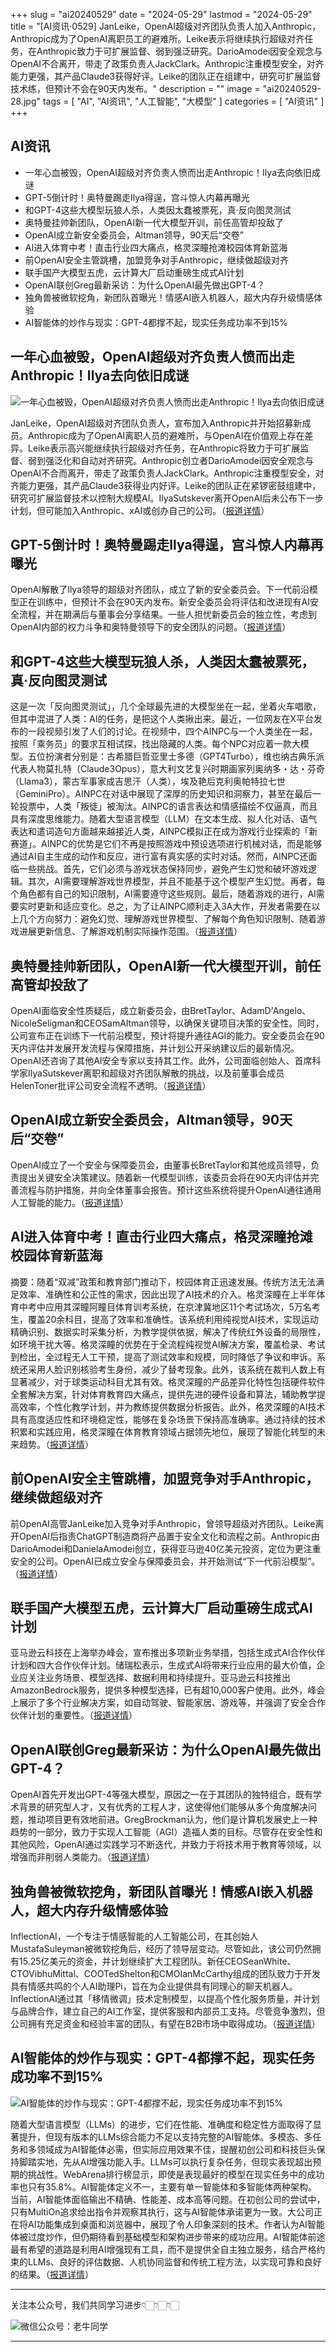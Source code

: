 +++
slug = "ai20240529"
date = "2024-05-29"
lastmod = "2024-05-29"
title = "[AI资讯·0529] JanLeike，OpenAI超级对齐团队负责人加入Anthropic，Anthropic成为了OpenAI离职员工的避难所。Leike表示将继续执行超级对齐任务，在Anthropic致力于可扩展监督、弱到强泛研究。DarioAmodei因安全观念与OpenAI不合离开，带走了政策负责人JackClark。Anthropic注重模型安全，对齐能力更强，其产品Claude3获得好评。Leike的团队正在组建中，研究可扩展监督技术练，但预计不会在90天内发布。"
description = ""
image = "ai20240529-28.jpg"
tags = [ "AI", "AI资讯", "人工智能", "大模型" ]
categories = [ "AI资讯" ]
+++

## AI资讯

 - 一年心血被毁，OpenAI超级对齐负责人愤而出走Anthropic！Ilya去向依旧成谜
 - GPT-5倒计时！奥特曼踢走Ilya得逞，宫斗惊人内幕再曝光
 - 和GPT-4这些大模型玩狼人杀，人类因太蠢被票死，真·反向图灵测试
 - 奥特曼挂帅新团队，OpenAI新一代大模型开训，前任高管却投敌了
 - OpenAI成立新安全委员会，Altman领导，90天后“交卷”
 - AI进入体育中考！直击行业四大痛点，格灵深瞳抢滩校园体育新蓝海
 - 前OpenAI安全主管跳槽，加盟竞争对手Anthropic，继续做超级对齐
 - 联手国产大模型五虎，云计算大厂启动重磅生成式AI计划
 - OpenAI联创Greg最新采访：为什么OpenAI最先做出GPT-4？
 - 独角兽被微软挖角，新团队首曝光！情感AI嵌入机器人，超大内存升级情感体验
 - AI智能体的炒作与现实：GPT-4都撑不起，现实任务成功率不到15%

## 一年心血被毁，OpenAI超级对齐负责人愤而出走Anthropic！Ilya去向依旧成谜

![一年心血被毁，OpenAI超级对齐负责人愤而出走Anthropic！Ilya去向依旧成谜](ai20240529-48.jpg)

JanLeike，OpenAI超级对齐团队负责人，宣布加入Anthropic并开始招募新成员。Anthropic成为了OpenAI离职人员的避难所，与OpenAI在价值观上存在差异。Leike表示高兴能继续执行超级对齐任务，在Anthropic将致力于可扩展监督、弱到强泛化和自动对齐研究。Anthropic创立者DarioAmodei因安全观念与OpenAI不合而离开，带走了政策负责人JackClark。Anthropic注重模型安全，对齐能力更强，其产品Claude3获得业内好评。Leike的团队正在紧锣密鼓组建中，研究可扩展监督技术以控制大规模AI。IlyaSutskever离开OpenAI后未公布下一步计划，但可能加入Anthropic、xAI或创办自己的公司。（[报道详情](https://www.163.com/dy/article/J3C03IEH0511ABV6.html)）

## GPT-5倒计时！奥特曼踢走Ilya得逞，宫斗惊人内幕再曝光

OpenAI解散了Ilya领导的超级对齐团队，成立了新的安全委员会。下一代前沿模型正在训练中，但预计不会在90天内发布。新安全委员会将评估和改进现有AI安全流程，并在期满后与董事会分享结果。一些人担忧新委员会的独立性，考虑到OpenAI内部的权力斗争和奥特曼领导下的安全团队的问题。（[报道详情](https://www.163.com/dy/article/J3C534AI0511ABV6.html)）

## 和GPT-4这些大模型玩狼人杀，人类因太蠢被票死，真·反向图灵测试

这是一次「反向图灵测试」，几个全球最先进的大模型坐在一起，坐着火车唱歌，但其中混进了人类：AI的任务，是把这个人类揪出来。最近，一位网友在X平台发布的一段视频引发了人们的讨论。在视频中，四个AINPC与一个人类坐在一起，按照「乘务员」的要求互相试探，找出隐藏的人类。每个NPC对应着一款大模型。五位扮演者分别是：古希腊巨哲亚里士多德（GPT4Turbo），维也纳古典乐派代表人物莫扎特（Claude3Opus），意大利文艺复兴时期画家列奥纳多・达・芬奇（Llama3），蒙古军事家成吉思汗（人类），埃及艳后克利奥帕特拉七世（GeminiPro）。AINPC在对话中展现了深厚的历史知识和洞察力，甚至在最后一轮投票中，人类「叛徒」被淘汰。AINPC的语言表达和情感描绘不仅逼真，而且具有深度思维能力。随着大型语言模型（LLM）在文本生成、拟人化对话、语气表达和遣词造句方面越来越接近人类，AINPC模拟正在成为游戏行业探索的「新赛道」。AINPC的优势是它们不再是按照游戏中预设选项进行机械对话，而是能够通过AI自主生成的动作和反应，进行富有真实感的实时对话。然而，AINPC还面临一些挑战。首先，它们必须与游戏状态保持同步，避免产生幻觉和破坏游戏逻辑。其次，AI需要理解游戏世界模型，并且不能基于这个模型产生幻觉。再者，每个角色都有自己的知识限制，AI需要遵守这些规则。最后，随着游戏的进行，AI需要实时更新和适应变化。总之，为了让AINPC顺利走入3A大作，开发者需要在以上几个方向努力：避免幻觉、理解游戏世界模型、了解每个角色知识限制、随着游戏进展更新信息、了解游戏机制实际操作范围。（[报道详情](https://www.163.com/dy/article/J3C5AGPS0511AQHO.html)）

## 奥特曼挂帅新团队，OpenAI新一代大模型开训，前任高管却投敌了

OpenAI面临安全性质疑后，成立新委员会，由BretTaylor、AdamD'Angelo、NicoleSeligman和CEOSamAltman领导，以确保关键项目决策的安全性。同时，公司宣布正在训练下一代前沿模型，预计将提升通往AGI的能力。安全委员会在90天内评估并发展开发流程与保障措施，并计划公开采纳建议后的最新情况。OpenAI还咨询了其他AI安全专家以支持其工作。此外，公司面临创始人、首席科学家IlyaSutskever离职和超级对齐团队解散的挑战，以及前董事会成员HelenToner批评公司安全流程不透明。（[报道详情](https://www.163.com/dy/article/J3C82F2B0511AQHO.html)）

## OpenAI成立新安全委员会，Altman领导，90天后“交卷”

OpenAI成立了一个安全与保障委员会，由董事长BretTaylor和其他成员领导，负责提出关键安全决策建议。随着新一代模型训练，该委员会将在90天内评估并完善流程与防护措施，并向全体董事会报告。预计这些系统将提升OpenAI通往通用人工智能的能力。（[报道详情](https://www.163.com/dy/article/J3CJRIU5051180F7.html)）

## AI进入体育中考！直击行业四大痛点，格灵深瞳抢滩校园体育新蓝海

摘要：随着“双减”政策和教育部门推动下，校园体育正迅速发展。传统方法无法满足效率、准确性和公正性的需求，因此出现了AI技术的介入。格灵深瞳在上半年体育中考中应用其深瞳阿瞳目体育训考系统，在京津冀地区11个考试场次，5万名考生，覆盖20余科目，提高了效率和准确性。该系统利用纯视觉AI技术，实现运动精确识别、数据实时采集分析，为教学提供依据，解决了传统红外设备的局限性，如环境干扰大等。格灵深瞳的优势在于全流程纯视觉AI解决方案，覆盖检录、考试到检出，全过程无人工干预，提高了测试效率和规模，同时降低了争议和申诉。系统还采用人脸识别核验考生身份，减少了替考现象。此外，该系统在裁判人数上有显著减少，对于球类运动科目尤其有效。格灵深瞳的产品差异化特性包括硬件软件全套解决方案，针对体育教育四大痛点，提供先进的硬件设备和算法，辅助教学提高效率，个性化教学计划，并为教练提供数据分析报告。此外，格灵深瞳的AI技术具有高度适应性和环境稳定性，能够在复杂场景下保持高准确率。通过持续的技术积累和实践应用，格灵深瞳在体育教育领域占据领先地位，展现了智能化转型的未来趋势。（[报道详情](https://www.163.com/dy/article/J3CKPT11051180F7.html)）

## 前OpenAI安全主管跳槽，加盟竞争对手Anthropic，继续做超级对齐

前OpenAI高管JanLeike加入竞争对手Anthropic，曾领导超级对齐团队。Leike离开OpenAI后指责ChatGPT制造商将产品置于安全文化和流程之前。Anthropic由DarioAmodei和DanielaAmodei创立，获得亚马逊40亿美元投资，定位为更注重安全的公司。OpenAI已成立安全与保障委员会，并开始测试“下一代前沿模型”。（[报道详情](https://www.163.com/dy/article/J3CLDDO8051180F7.html)）

## 联手国产大模型五虎，云计算大厂启动重磅生成式AI计划

亚马逊云科技在上海举办峰会，宣布推出多项新业务举措，包括生成式AI合作伙伴计划和四大合作伙伴计划。储瑞松表示，生成式AI将带来行业应用的最大价值，企业应关注业务场景、模型选择、数据利用和持续提升。亚马逊云科技推出AmazonBedrock服务，提供多种模型选择，已有超10,000客户使用。此外，峰会上展示了多个行业解决方案，如自动驾驶、智能家居、游戏等，并强调了安全合作伙伴计划的重要性。（[报道详情](https://www.163.com/dy/article/J3CM05UO051180F7.html)）

## OpenAI联创Greg最新采访：为什么OpenAI最先做出GPT-4？

OpenAI首先开发出GPT-4等强大模型，原因之一在于其团队的独特组合，既有学术背景的研究型人才，又有优秀的工程人才，这使得他们能够从多个角度解决问题，推动项目更有效地前进。GregBrockman认为，他们是计算机发展史上一种趋势的一部分，致力于实现人工智能（AGI）造福人类的目标。尽管存在安全性和其他风险，OpenAI通过实践学习不断迭代，并致力于将技术用于教育等领域，以增强而非削弱人类能力。（[报道详情](https://www.163.com/dy/article/J39DRK0M0511ABV6.html)）

## 独角兽被微软挖角，新团队首曝光！情感AI嵌入机器人，超大内存升级情感体验

InflectionAI，一个专注于情感智能的人工智能公司，在其创始人MustafaSuleyman被微软挖角后，经历了领导层变动。尽管如此，该公司仍然拥有15.25亿美元的资金，并计划继续扩大工程团队。新任CEOSeanWhite、CTOVibhuMittal、COOTedShelton和CMOIanMcCarthy组成的团队致力于开发具有情感共鸣的个人AI助理Pi，旨在为企业提供具有同理心的聊天机器人。InflectionAI通过其「移情微调」技术定制模型，以提高个性化服务质量，并计划与品牌合作，建立自己的AI工作室，提供客服和内部员工支持。尽管竞争激烈，但公司拥有充足资金和经验丰富的团队，有望在B2B市场中取得成功。（[报道详情](https://www.163.com/dy/article/J39DRVVG0511ABV6.html)）

## AI智能体的炒作与现实：GPT-4都撑不起，现实任务成功率不到15%

![AI智能体的炒作与现实：GPT-4都撑不起，现实任务成功率不到15%](ai20240529-30.jpg)

随着大型语言模型（LLMs）的进步，它们在性能、准确度和稳定性方面取得了显著提升，但现有版本的LLMs综合能力不足以支持完整的AI智能体。多模态、多任务和多领域成为AI智能体必需，但实际应用效果不佳，提醒初创公司和科技巨头保持脚踏实地，先从AI增强功能入手。LLMs可以执行复杂任务，但现实表现超出预期的挑战性。WebArena排行榜显示，即使是表现最好的模型在现实任务中的成功率也只有35.8%。AI智能体定义不一，主要有单一智能体和多智能体两种架构。当前，AI智能体面临输出不精确、性能差、成本高等问题。在初创公司的尝试中，只有MultiOn追求给出指令并观察其执行，这与AI智能体承诺更为一致。大公司正在将AI功能集成到桌面和浏览器中，展现了令人印象深刻的技术。作者认为AI智能体被过度炒作，但仍期待看到基础模型和架构进步带来的成功应用。AI智能体前途最有希望的道路是利用AI增强现有工具，而不是提供全自主独立服务，结合严格约束的LLMs、良好的评估数据、人机协同监督和传统工程方法，以实现可靠和良好的结果。（[报道详情](https://www.163.com/dy/article/J3A2NFDC0511AQHO.html)）


---

关注本公众号，我们共同学习进步👇🏻👇🏻👇🏻

![微信公众号：老牛同学](https://ntopic.cn/WX-21.png)

---
